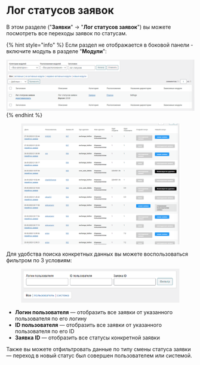 # Лог статусов заявок

В этом разделе ("**Заявки**" -> "**Лог статусов заявок**") вы можете посмотреть все переходы заявок по статусам.

{% hint style="info" %}
Если раздел не отображается в боковой панели - включите модуль в разделе "**Модули**":

<img src="../../../.gitbook/assets/image (1201).png" alt="" data-size="original">
{% endhint %}

<figure><img src="../../../.gitbook/assets/image (1202).png" alt=""><figcaption></figcaption></figure>

&#x20;Для удобства поиска конкретных данных вы можете воспользоваться фильтром по 3 условиям:

<figure><img src="../../../.gitbook/assets/image (919).png" alt=""><figcaption></figcaption></figure>

* **Логин пользователя** — отобразить все заявки от указанного пользователя по его логину&#x20;
* **ID пользователя** — отобразить все заявки от указанного пользователя по его ID
* **Заявка ID** — отобразить все статусы конкретной заявки

Также вы можете отфильтровать данные по типу смены статуса заявки — переход в новый статус был совершен  пользователем или системой.

